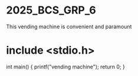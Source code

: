 # 2025_BCS_GRP_6
This vending machine is convenient and paramount


# include <stdio.h>
int main() {
  printf("vending machine");
  return 0;
}
